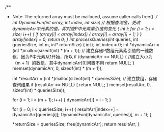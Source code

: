 /**
 * Note: The returned array must be malloced, assume caller calls free().
 */
 int DynamicFun(int *array, int index, int size) // 根据查询值，更改dynamicArr中元素的值，即对应P中元素索引值的变化
{
    int i;
    for (i = 1; i < size; i++) {
        if (array[i] < array[index]) {
            array[i] = array[i] + 1;
        }
    }
    array[index] = 0;
    return 0;
}
int* processQueries(int* queries, int queriesSize, int m, int* returnSize)
{
    int i;
    int index = 0;
    int *dynamicArr = (int *)malloc(sizeof(int) * (m + 1)); // 建立存储P数组元素索引值的一维数组，因为P中元素从1开始，所以
    if (dynamicArr == NULL) {                               //建立大小为（m + 1）的数组，其中dynamicArr[0]闲置不用
        return NULL;
    }
    memset(dynamicArr, 0, sizeof(int) * (m + 1));

    int *resultArr = (int *)malloc(sizeof(int) * queriesSize); // 建立数组，存储查询结果
    if (resultArr == NULL) {
        return NULL;
    }
    memset(resultArr, 0, sizeof(int) * queriesSize));

    for (i = 1; i < (m + 1); i++) {
        dynamicArr[i] = i - 1;
    }

    for (i = 0; i < queriesSize; i++) {
        resultArr[index++] = dynamicArr[queries[i]];
        DynamicFun(dynamicArr, queries[i], m + 1);
    }

    *returnSize = queriesSize;
    free(dynamicArr);
    return resultArr;
}


